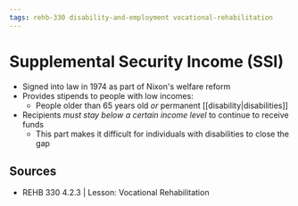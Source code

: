 ```yaml
---
tags: rehb-330 disability-and-employment vocational-rehabilitation
---
```


# Supplemental Security Income (SSI)

- Signed into law in 1974 as part of Nixon's welfare reform
- Provides stipends to people with low incomes:
  - People older than 65 years old _or_ permanent [[disability|disabilities]]
- Recipients _must stay below a certain income level_ to continue to receive funds
  - This part makes it difficult for individuals with disabilities to close the gap

## Sources

- REHB 330 4.2.3 | Lesson: Vocational Rehabilitation
